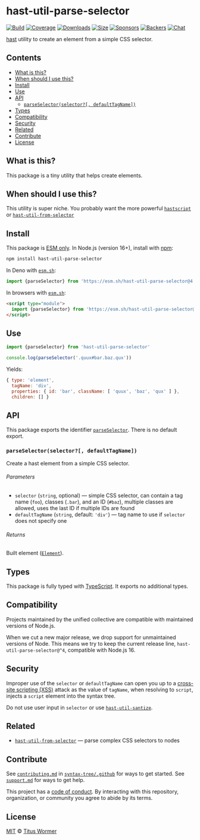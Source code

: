# hast-util-parse-selector

[![Build][build-badge]][build]
[![Coverage][coverage-badge]][coverage]
[![Downloads][downloads-badge]][downloads]
[![Size][size-badge]][size]
[![Sponsors][sponsors-badge]][collective]
[![Backers][backers-badge]][collective]
[![Chat][chat-badge]][chat]

[hast][] utility to create an element from a simple CSS selector.

## Contents

*   [What is this?](#what-is-this)
*   [When should I use this?](#when-should-i-use-this)
*   [Install](#install)
*   [Use](#use)
*   [API](#api)
    *   [`parseSelector(selector?[, defaultTagName])`](#parseselectorselector-defaulttagname)
*   [Types](#types)
*   [Compatibility](#compatibility)
*   [Security](#security)
*   [Related](#related)
*   [Contribute](#contribute)
*   [License](#license)

## What is this?

This package is a tiny utility that helps create elements.

## When should I use this?

This utility is super niche.
You probably want the more powerful [`hastscript`][hastscript] or
[`hast-util-from-selector`][hast-util-from-selector]

## Install

This package is [ESM only][esm].
In Node.js (version 16+), install with [npm][]:

```sh
npm install hast-util-parse-selector
```

In Deno with [`esm.sh`][esmsh]:

```js
import {parseSelector} from 'https://esm.sh/hast-util-parse-selector@4'
```

In browsers with [`esm.sh`][esmsh]:

```html
<script type="module">
  import {parseSelector} from 'https://esm.sh/hast-util-parse-selector@4?bundle'
</script>
```

## Use

```js
import {parseSelector} from 'hast-util-parse-selector'

console.log(parseSelector('.quux#bar.baz.qux'))
```

Yields:

```js
{ type: 'element',
  tagName: 'div',
  properties: { id: 'bar', className: [ 'quux', 'baz', 'qux' ] },
  children: [] }
```

## API

This package exports the identifier [`parseSelector`][api-parse-selector].
There is no default export.

### `parseSelector(selector?[, defaultTagName])`

Create a hast element from a simple CSS selector.

###### Parameters

*   `selector` (`string`, optional)
    —  simple CSS selector, can contain a tag name (`foo`), classes (`.bar`),
    and an ID (`#baz`), multiple classes are allowed, uses the last ID if
    multiple IDs are found
*   `defaultTagName` (`string`, default: `'div'`)
    — tag name to use if `selector` does not specify one

###### Returns

Built element ([`Element`][element]).

## Types

This package is fully typed with [TypeScript][].
It exports no additional types.

## Compatibility

Projects maintained by the unified collective are compatible with maintained
versions of Node.js.

When we cut a new major release, we drop support for unmaintained versions of
Node.
This means we try to keep the current release line,
`hast-util-parse-selector@^4`, compatible with Node.js 16.

## Security

Improper use of the `selector` or `defaultTagName` can open you up to a
[cross-site scripting (XSS)][xss] attack as the value of `tagName`, when
resolving to `script`, injects a `script` element into the syntax tree.

Do not use user input in `selector` or use
[`hast-util-santize`][hast-util-sanitize].

## Related

*   [`hast-util-from-selector`](https://github.com/syntax-tree/hast-util-from-selector)
    — parse complex CSS selectors to nodes

## Contribute

See [`contributing.md`][contributing] in [`syntax-tree/.github`][health] for
ways to get started.
See [`support.md`][support] for ways to get help.

This project has a [code of conduct][coc].
By interacting with this repository, organization, or community you agree to
abide by its terms.

## License

[MIT][license] © [Titus Wormer][author]

<!-- Definitions -->

[build-badge]: https://github.com/syntax-tree/hast-util-parse-selector/workflows/main/badge.svg

[build]: https://github.com/syntax-tree/hast-util-parse-selector/actions

[coverage-badge]: https://img.shields.io/codecov/c/github/syntax-tree/hast-util-parse-selector.svg

[coverage]: https://codecov.io/github/syntax-tree/hast-util-parse-selector

[downloads-badge]: https://img.shields.io/npm/dm/hast-util-parse-selector.svg

[downloads]: https://www.npmjs.com/package/hast-util-parse-selector

[size-badge]: https://img.shields.io/badge/dynamic/json?label=minzipped%20size&query=$.size.compressedSize&url=https://deno.bundlejs.com/?q=hast-util-parse-selector

[size]: https://bundlejs.com/?q=hast-util-parse-selector

[sponsors-badge]: https://opencollective.com/unified/sponsors/badge.svg

[backers-badge]: https://opencollective.com/unified/backers/badge.svg

[collective]: https://opencollective.com/unified

[chat-badge]: https://img.shields.io/badge/chat-discussions-success.svg

[chat]: https://github.com/syntax-tree/unist/discussions

[npm]: https://docs.npmjs.com/cli/install

[esm]: https://gist.github.com/sindresorhus/a39789f98801d908bbc7ff3ecc99d99c

[esmsh]: https://esm.sh

[typescript]: https://www.typescriptlang.org

[license]: license

[author]: https://wooorm.com

[health]: https://github.com/syntax-tree/.github

[contributing]: https://github.com/syntax-tree/.github/blob/main/contributing.md

[support]: https://github.com/syntax-tree/.github/blob/main/support.md

[coc]: https://github.com/syntax-tree/.github/blob/main/code-of-conduct.md

[hast]: https://github.com/syntax-tree/hast

[hast-util-sanitize]: https://github.com/syntax-tree/hast-util-sanitize

[hastscript]: https://github.com/syntax-tree/hastscript

[hast-util-from-selector]: https://github.com/syntax-tree/hast-util-from-selector

[element]: https://github.com/syntax-tree/hast#element

[xss]: https://en.wikipedia.org/wiki/Cross-site_scripting

[api-parse-selector]: #parseselectorselector-defaulttagname
